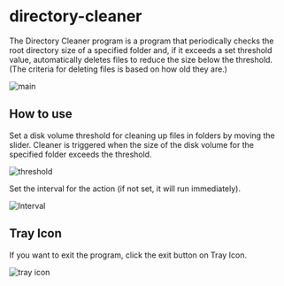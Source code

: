 # directory-cleaner
The Directory Cleaner program is a program that periodically checks the root directory size of a specified folder and, if it exceeds a set threshold value, automatically deletes files to reduce the size below the threshold. (The criteria for deleting files is based on how old they are.)

<!-- <div>
    <table id="md-table">
        <tr>
            <th scope="col" style="width: 100%;">Project Name</td>
            <th scope="col" style="width: 150px; min-width: 150px;">Framework</td>
        </tr>
        <tr>
            <td><b>VpdlLauncher</b><br />Library that allows you to use all features in your own application</td>
            <td>
                <a href="https://github.com/lepoco/wpfui/blob/main/src/Wpf.Ui/Wpf.Ui.csproj">
                    <img src="https://img.shields.io/badge/.NET%20Framework-4.7.2-orange" alt="NETFramework472" style="width: 135.49px; height:19.35px;"/>
                </a>
            </td>
        </tr>
    </table>
</div> -->

![main](https://github.com/user-attachments/assets/2bc26459-8b94-4ac5-8d89-532fe8126a5e)



## How to use
Set a disk volume threshold for cleaning up files in folders by moving the slider. Cleaner is triggered when the size of the disk volume for the specified folder exceeds the threshold.  

![threshold](https://github.com/user-attachments/assets/329712c1-ef9e-41ae-9e42-e99325659cb9)

Set the interval for the action (if not set, it will run immediately).  

![Interval](https://github.com/user-attachments/assets/b339097d-a86d-4e1c-82d1-4f39a53e6336)

## Tray Icon
If you want to exit the program, click the exit button on Tray Icon.  

![tray icon](https://github.com/user-attachments/assets/341e5dfb-e0dc-4730-93f2-52daa42118c3)
